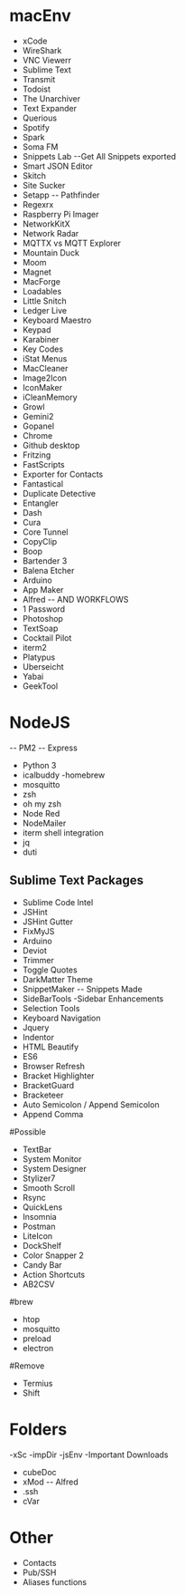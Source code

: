 # macEnv


- xCode
- WireShark
- VNC Viewerr
- Sublime Text
- Transmit
- Todoist
- The Unarchiver
- Text Expander
- Querious
- Spotify
- Spark
- Soma FM
- Snippets Lab
--Get All Snippets exported
- Smart JSON Editor
- Skitch
- Site Sucker
- Setapp
-- Pathfinder
- Regexrx
- Raspberry Pi Imager
- NetworkKitX
- Network Radar
- MQTTX vs MQTT Explorer
- Mountain Duck
- Moom
- Magnet
- MacForge
- Loadables
- Little Snitch
- Ledger Live
- Keyboard Maestro
- Keypad
- Karabiner
- Key Codes
- iStat Menus
- MacCleaner
- Image2Icon
- IconMaker
- iCleanMemory
- Growl
- Gemini2
- Gopanel
- Chrome
- Github desktop
- Fritzing
- FastScripts
- Exporter for Contacts
- Fantastical
- Duplicate Detective
- Entangler
- Dash
- Cura
- Core Tunnel
- CopyClip
- Boop
- Bartender 3
- Balena Etcher
- Arduino
- App Maker
- Alfred
-- AND WORKFLOWS
- 1 Password
- Photoshop
- TextSoap
- Cocktail Pilot
- iterm2
- Platypus
- Uberseicht
- Yabai
- GeekTool


# NodeJS
-- PM2
-- Express
- Python 3
- icalbuddy
-homebrew
- mosquitto
- zsh
- oh my zsh
- Node Red
- NodeMailer
- iterm shell integration
 - jq
 - duti

## Sublime Text Packages
- Sublime Code Intel
- JSHint
- JSHint Gutter
- FixMyJS
- Arduino
- Deviot
- Trimmer
- Toggle Quotes
- DarkMatter Theme
- SnippetMaker
-- Snippets Made
- SideBarTools
-Sidebar Enhancements
- Selection Tools
- Keyboard Navigation
- Jquery
- Indentor
- HTML Beautify
- ES6
- Browser Refresh
- Bracket Highlighter
- BracketGuard
- Bracketeer
- Auto Semicolon / Append Semicolon
- Append Comma




#Possible
- TextBar
- System Monitor
- System Designer
- Stylizer7
- Smooth Scroll
- Rsync
- QuickLens
- Insomnia
- Postman
- LiteIcon
- DockShelf
- Color Snapper 2
- Candy Bar
- Action Shortcuts
- AB2CSV

#brew
- htop
- mosquitto
- preload
- electron

#Remove
- Termius
- Shift

# Folders
-xSc
-impDir
-jsEnv
-Important Downloads
- cubeDoc
- xMod
-- Alfred
- .ssh
- cVar

# Other
- Contacts
- Pub/SSH
- Aliases functions
